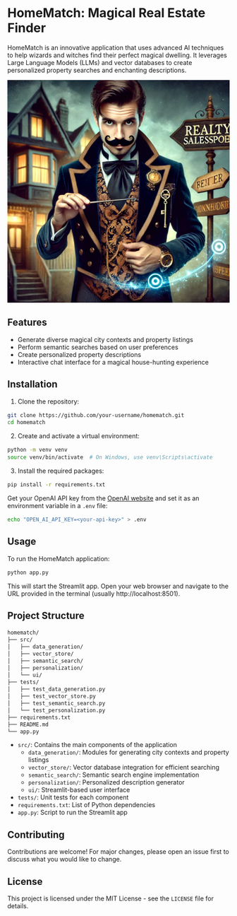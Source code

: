 # HomeMatch: Magical Real Estate Finder

HomeMatch is an innovative application that uses advanced AI techniques to help wizards and witches find their perfect magical dwelling. It leverages Large Language Models (LLMs) and vector databases to create personalized property searches and enchanting descriptions.

![Mr. Sneekers](homematch-sneaky-salesperson.webp)

## Features

- Generate diverse magical city contexts and property listings
- Perform semantic searches based on user preferences
- Create personalized property descriptions
- Interactive chat interface for a magical house-hunting experience

## Installation

1. Clone the repository:

```bash
git clone https://github.com/your-username/homematch.git
cd homematch
```

2. Create and activate a virtual environment:

```bash
python -m venv venv
source venv/bin/activate  # On Windows, use venv\Scripts\activate
```

3. Install the required packages:

```bash
pip install -r requirements.txt
```

Get your OpenAI API key from the [OpenAI website](https://platform.openai.com/account/api-keys) and set it as an environment variable in a `.env` file:

```bash
echo "OPEN_AI_API_KEY=<your-api-key>" > .env
```

## Usage

To run the HomeMatch application:

```bash
python app.py
```

This will start the Streamlit app. Open your web browser and navigate to the URL provided in the terminal (usually http://localhost:8501).

## Project Structure

```ascii
homematch/
├── src/
│   ├── data_generation/
│   ├── vector_store/
│   ├── semantic_search/
│   ├── personalization/
│   └── ui/
├── tests/
│   ├── test_data_generation.py
│   ├── test_vector_store.py
│   ├── test_semantic_search.py
│   └── test_personalization.py
├── requirements.txt
├── README.md
└── app.py
```

- `src/`: Contains the main components of the application
  - `data_generation/`: Modules for generating city contexts and property listings
  - `vector_store/`: Vector database integration for efficient searching
  - `semantic_search/`: Semantic search engine implementation
  - `personalization/`: Personalized description generator
  - `ui/`: Streamlit-based user interface
- `tests/`: Unit tests for each component
- `requirements.txt`: List of Python dependencies
- `app.py`: Script to run the Streamlit app

## Contributing

Contributions are welcome! For major changes, please open an issue first to discuss what you would like to change.

## License

This project is licensed under the MIT License - see the `LICENSE` file for details.
